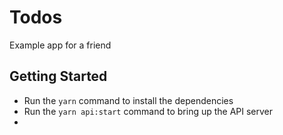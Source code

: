 # Todos

Example app for a friend

## Getting Started

- Run the `yarn` command to install the dependencies
- Run the `yarn api:start` command to bring up the API server
-
